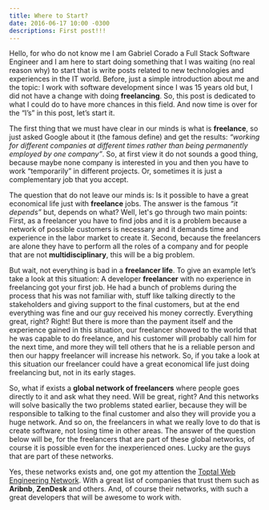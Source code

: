 ```yaml
---
title: Where to Start?
date: 2016-06-17 10:00 -0300
descriptions: First post!!!
---
```


Hello, for who do not know me I am Gabriel Corado a Full Stack Software Engineer and I am here to start doing something that I was waiting (no real reason why) to start that is write posts related to new technologies and experiences in the IT world. Before, just a simple introduction about me and the topic: I work with software development since I was 15 years old but, I did not have a change with doing **freelancing**. So, this post is dedicated to what I could do to have more chances in this field. And now time is over for the “I’s” in this post, let’s start it.

The first thing that we must have clear in our minds is what is **freelance**, so just asked Google about it (the famous define) and get the results: *“working for different companies at different times rather than being permanently employed by one company”*. So, at first view it do not sounds a good thing, because maybe none company is interested in you and then you have to work “temporarily” in different projects. Or, sometimes it is just a complementary job that you accept.

The question that do not leave our minds is: Is it possible to have a great economical life just with **freelance** jobs. The answer is the famous *“it depends”* but, depends on what? Well, let's go through two main points: First, as a freelancer you have to find jobs and it is a problem because a network of possible customers is necessary and it demands time and experience in the labor market to create it. Second, because the freelancers are alone they have to perform all the roles of a company and for people that are not **multidisciplinary**, this will be a big problem.

But wait, not everything is bad in a **freelancer life**. To give an example let’s take a look at this situation: A developer **freelancer** with no experience in freelancing got your first job. He had a bunch of problems during the process that his was not familiar with, stuff like talking directly to the stakeholders and giving support to the final customers, but at the end everything was fine and our guy received his money correctly. Everything great, right? Right! But there is more than the payment itself and the experience gained in this situation, our freelancer showed to the world that he was capable to do freelance, and his customer will probably call him for the next time, and more they will tell others that he is a reliable person and then our happy freelancer will increase his network. So, if you take a look at this situation our freelancer could have a great economical life just doing freelancing but, not in its early stages.

So, what if exists a **global network of freelancers** where people goes directly to it and ask what they need. Will be great, right? And this networks will solve basically the two problems stated earlier, because they will be responsible to talking to the final customer and also they will provide you a huge network. And so on, the freelancers in what we really love to do that is create software, not losing time in other areas. The answer of the question below will be, for the freelancers that are part of these global networks, of course it is possible even for the inexperienced ones. Lucky are the guys that are part of these networks.

Yes, these networks exists and, one got my attention the [Toptal Web Engineering Network](https://www.toptal.com/web). With a great list of companies that trust them such as **Aribnb**, **ZenDesk** and others. And, of course their networks, with such a great developers that will be awesome to work with.
